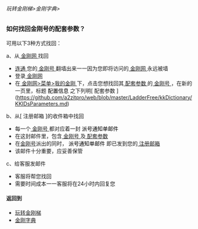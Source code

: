 ###### 玩转金刚梯>金刚字典>

### 如何找回金刚号的配套参数？

可用以下3种方式找回：

a、从[ 金刚网 ](https://github.com/a2zitpro/web/blob/master/LadderFree/kkDictionary/KKSiteZh.md)找回

- [ 连通 ](https://github.com/a2zitpro/web/blob/master/LadderFree/kkDictionary/KKIDsUsage.md)您的[ 金刚号 ](https://github.com/a2zitpro/web/blob/master/LadderFree/kkDictionary/KKID.md)翻墙出来一一因为您即将访问的[ 金刚网 ](https://github.com/a2zitpro/web/blob/master/LadderFree/kkDictionary/KKSiteZh.md)永远被墙
- 登录[ 金刚网 ](https://github.com/a2zitpro/web/blob/master/LadderFree/kkDictionary/KKSiteZh.md)
- 在[ 金刚网>菜单>我的金刚 ](https://www.atozitpro.net/zh/my-account/)下，点击您想找回其[ 配套参数 ](https://github.com/a2zitpro/web/blob/master/LadderFree/kkDictionary/KKIDsParameters.md)的[ 金刚号 ](https://github.com/a2zitpro/web/blob/master/LadderFree/kkDictionary/KKID.md)，在新的一页里，标题<font color="black"> 配置信息 </font>之下列明[ 配套参数 ] (https://github.com/a2zitpro/web/blob/master/LadderFree/kkDictionary/KKIDsParameters.md)

b、从[ 注册邮箱 ]的收件箱中找回

- 每一个[ 金刚号 ](https://github.com/a2zitpro/web/blob/master/LadderFree/kkDictionary/KKID.md)都对应着一封<font color="black"> 派号通知单邮件 </font>
- 在这封邮件里，包含[ 金刚号 ](https://github.com/a2zitpro/web/blob/master/LadderFree/kkDictionary/KKID.md)及[ 配套参数 ](https://github.com/a2zitpro/web/blob/master/LadderFree/kkDictionary/KKIDsParameters.md)
- 在[金刚号](https://github.com/a2zitpro/web/blob/master/LadderFree/kkDictionary/KKID.md)派出的同时，<font color="black"> 派号通知单邮件 </font>即已发到您的[ 注册邮箱 ](https://github.com/a2zitpro/web/blob/master/emailaddressforregonkksitecn.md)
- 该邮件十分重要，应妥善保管

c、给客服发邮件

- 客服将帮您找回
- 需要时间成本一一客服将在24小时内回复您


#### 返回到
- [玩转金刚梯](https://github.com/a2zitpro/web/blob/master/LadderFree/A.md)
- [金刚字典](https://github.com/a2zitpro/web/blob/master/LadderFree/kkDictionary/KKDictionary.md)



